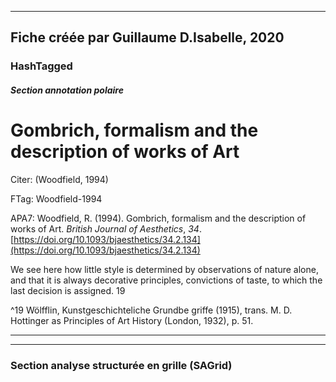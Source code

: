
----
Fiche créée par Guillaume D.Isabelle, 2020 
---- 

### HashTagged 



##### Section annotation polaire
Gombrich, formalism and the description of works of Art
=======================================================



Citer: (Woodfield, 1994)

FTag: Woodfield-1994

APA7: Woodfield, R. (1994). Gombrich, formalism and the description of works of Art. _British Journal of Aesthetics_, _34_. [https://doi.org/10.1093/bjaesthetics/34.2.134](https://doi.org/10.1093/bjaesthetics/34.2.134)



We see here how little style is determined by observations of nature alone, and that it is always decorative principles, convictions of taste, to which the last decision is assigned. 19



^19 Wölfflin, Kunstgeschichteliche Grundbe griffe (1915), trans. M. D. Hottinger as Principles of Art History (London, 1932), p. 51.






----

----



### Section analyse structurée en grille (SAGrid)



